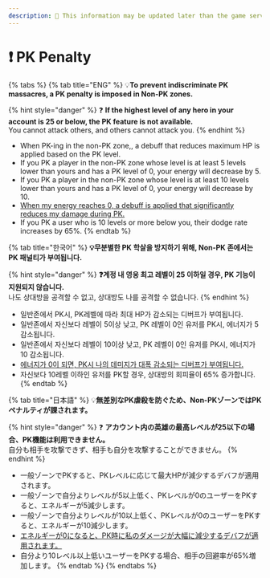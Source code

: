 ```yaml
---
description: 🛑 This information may be updated later than the game server data.
---
```


# ❗ PK Penalty

{% tabs %}
{% tab title="ENG" %}
💡**To prevent indiscriminate PK massacres, a PK penalty is imposed in Non-PK zones.**

{% hint style="danger" %}
❓ **If the highest level of any hero in your account is 25 or below, the PK feature is not available.**\
You cannot attack others, and others cannot attack you.
{% endhint %}

* When PK-ing in the non-PK zone,, a debuff that reduces maximum HP is applied based on the PK level.
* If you PK a player in the non-PK zone whose level is at least 5 levels lower than yours and has a PK level of 0, your energy will decrease by 5.
* If you PK a player in the non-PK zone whose level is at least 10 levels lower than yours and has a PK level of 0, your energy will decrease by 10.
* [When my energy reaches 0, a debuff is applied that significantly reduces my damage during PK.](../../getting-started-guide/energy/0-energy-penalty.md#eng)
* If you PK a user who is 10 levels or more below you, their dodge rate increases by 65%.
{% endtab %}

{% tab title="한국어" %}
**💡무분별한 PK 학살을 방지하기 위해, Non-PK 존에서는 PK 패널티가 부여됩니다.**

{% hint style="danger" %}
**❓계정 내 영웅 최고 레벨이 25 이하일 경우, PK 기능이 지원되지 않습니다.** \
나도 상대방을 공격할 수 없고, 상대방도 나를 공격할 수 없습니다.
{% endhint %}

* 일반존에서 PK시, PK레벨에 따라 최대 HP가 감소되는 디버프가 부여됩니다.
* 일반존에서 자신보다 레벨이 5이상 낮고, PK 레벨이 0인 유저를 PK시, 에너지가 5 감소됩니다.
* 일반존에서 자신보다 레벨이 10이상 낮고, PK 레벨이 0인 유저를 PK시, 에너지가 10 감소됩니다.
* [에너지가 0이 되면, PK시 나의 데미지가 대폭 감소되는 디버프가 부여됩니다.](../../getting-started-guide/energy/0-energy-penalty.md#undefined-1)
* 자신보다 10레벨 이하인 유저를 PK할 경우, 상대방의 회피율이 65% 증가합니다.
{% endtab %}

{% tab title="日本語" %}
💡**無差別なPK虐殺を防ぐため、Non-PKゾーンではPKペナルティが課されます。**

{% hint style="danger" %}
❓ **アカウント内の英雄の最高レベルが25以下の場合、PK機能は利用できません。**\
自分も相手を攻撃できず、相手も自分を攻撃することができません。
{% endhint %}

* 一般ゾーンでPKすると、PKレベルに応じて最大HPが減少するデバフが適用されます。
* &#x20;一般ゾーンで自分よりレベルが5以上低く、PKレベルが0のユーザーをPKすると、エネルギーが5減少します。
* &#x20;一般ゾーンで自分よりレベルが10以上低く、PKレベルが0のユーザーをPKすると、エネルギーが10減少します。&#x20;
* [エネルギーが0になると、PK時に私のダメージが大幅に減少するデバフが適用されます。](../../getting-started-guide/energy/0-energy-penalty.md#ri-ben-yu)
* 自分より10レベル以上低いユーザーをPKする場合、相手の回避率が65%増加します。
{% endtab %}
{% endtabs %}
